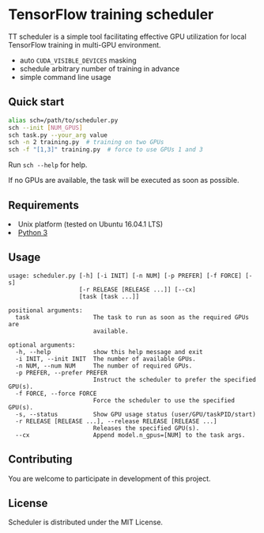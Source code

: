 # **TensorFlow training scheduler**

TT scheduler is a simple tool facilitating effective GPU utilization for local TensorFlow training in multi-GPU environment.

- auto `CUDA_VISIBLE_DEVICES` masking
- schedule arbitrary number of training in advance
- simple command line usage

## Quick start

```bash
alias sch=/path/to/scheduler.py
sch --init [NUM_GPUS]
sch task.py --your_arg value
sch -n 2 training.py  # training on two GPUs
sch -f "[1,3]" training.py  # force to use GPUs 1 and 3
```

Run `sch --help` for help.

If no GPUs are available, the task will be executed as soon as possible.

## Requirements

</ul>
<li>Unix platform (tested on Ubuntu 16.04.1 LTS)</li>
<li><a href="https://www.python.org/">Python 3</a></li>
</ul>

## Usage

```                                                                
usage: scheduler.py [-h] [-i INIT] [-n NUM] [-p PREFER] [-f FORCE] [-s]       
                    [-r RELEASE [RELEASE ...]] [--cx]                         
                    [task [task ...]]                                         
                                                                              
positional arguments:                                                         
  task                  The task to run as soon as the required GPUs are      
                        available.                                            
                                                                              
optional arguments:                                                           
  -h, --help            show this help message and exit                       
  -i INIT, --init INIT  The number of available GPUs.                         
  -n NUM, --num NUM     The number of required GPUs.                          
  -p PREFER, --prefer PREFER                                                  
                        Instruct the scheduler to prefer the specified GPU(s).
  -f FORCE, --force FORCE                                                     
                        Force the scheduler to use the specified GPU(s).      
  -s, --status          Show GPU usage status (user/GPU/taskPID/start)        
  -r RELEASE [RELEASE ...], --release RELEASE [RELEASE ...]                   
                        Releases the specified GPU(s).                        
  --cx                  Append model.n_gpus=[NUM] to the task args.           
```

## Contributing
You are welcome to participate in development of this project.

## License
Scheduler is distributed under the MIT License. 
